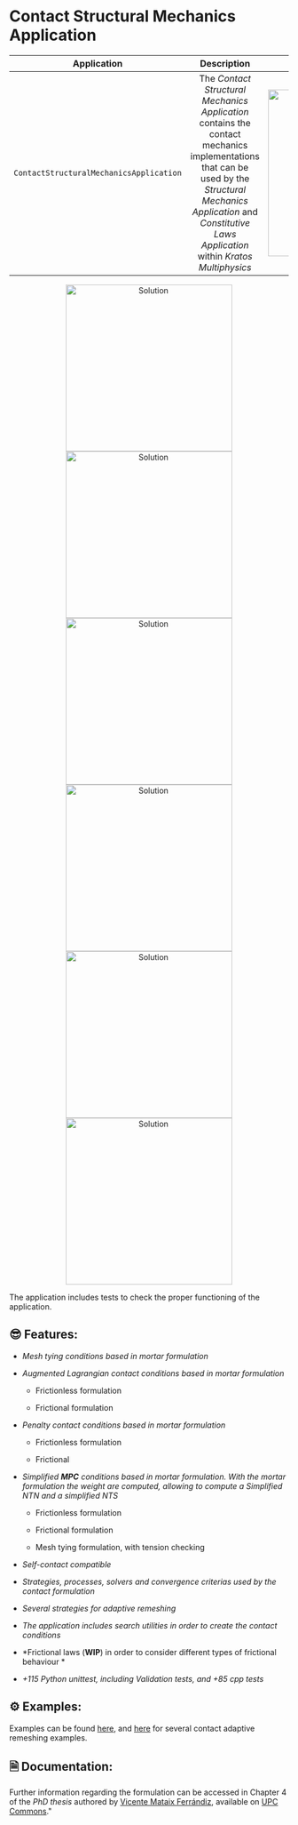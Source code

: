 # Contact Structural Mechanics Application 
 
 |             **Application**             |                                                                                    **Description**                                                                                    |                              **Status**                              | **Authors** |
|:---------------------------------------:|:-------------------------------------------------------------------------------------------------------------------------------------------------------------------------------------:|:--------------------------------------------------------------------:|:-----------:|
| `ContactStructuralMechanicsApplication` | The *Contact Structural Mechanics Application* contains the contact mechanics implementations that can be used by the *Structural Mechanics Application* and *Constitutive Laws Application* within *Kratos Multiphysics* | <img src="https://img.shields.io/badge/Status-%F0%9F%94%A7Maintained-blue"  width="300px"> | [*Vicente Mataix Ferrándiz*](mailto:vmataix@altair.com)  <br /> [*Alejandro Cornejo Velázquez*](mailto:acornejo@cimne.upc.edu)  |
 
<p align="center">
 <img src="https://raw.githubusercontent.com/KratosMultiphysics/Examples/master/contact_structural_mechanics/validation/double_arch/data/result.gif" alt="Solution" style="width: 300px;"/>
 <img src="https://raw.githubusercontent.com/KratosMultiphysics/Examples/master/contact_structural_mechanics/validation/double_arch/data/result_frictional.gif" alt="Solution" style="width: 300px;"/>
 <img src="https://raw.githubusercontent.com/KratosMultiphysics/Examples/master/contact_structural_mechanics/use_cases/in_ring/data/animation.gif" alt="Solution" style="width: 300px;"/>
 <img src="https://github.com/KratosMultiphysics/Examples/raw/master/contact_structural_mechanics/use_cases/hyperelastic_tubes/data/half_cylinders.gif" alt="Solution" style="width: 300px;"/>
 <img src="https://raw.githubusercontent.com/KratosMultiphysics/Examples/master/mmg_remeshing_examples/use_cases/contacting_cylinders/data/nodal_h.gif" alt="Solution" style="width: 300px;"/>
 <img src="https://raw.githubusercontent.com/KratosMultiphysics/Examples/master/contact_structural_mechanics/use_cases/self_contact/data/animation.gif" alt="Solution" style="width: 300px;"/>
</p>

The application includes tests to check the proper functioning of the application.
 
## 😎 Features: 
 
- *Mesh tying conditions based in mortar formulation*
 
- *Augmented Lagrangian contact conditions based in mortar formulation*
 
    * Frictionless formulation

    * Frictional formulation

- *Penalty contact conditions based in mortar formulation*

     * Frictionless formulation

     * Frictional

- *Simplified **MPC** conditions based in mortar formulation. With the mortar formulation the weight are computed, allowing to compute a Simplified *NTN* and a simplified *NTS**

     * Frictionless formulation

     * Frictional formulation

     * Mesh tying formulation, with tension checking
 
- *Self-contact compatible*

- *Strategies, processes, solvers and convergence criterias used by the contact formulation*

- *Several strategies for adaptive remeshing*
 
- *The application includes search utilities in order to create the contact conditions*

- *Frictional laws (**WIP**) in order to consider different types of frictional behaviour *

- *+115 Python unittest, including Validation tests, and +85 cpp tests*

## ⚙️ Examples:

Examples can be found [here](https://github.com/KratosMultiphysics/Examples/tree/master/contact_structural_mechanics), and [here](https://github.com/KratosMultiphysics/Examples/tree/master/mmg_remeshing_examples/) for several contact adaptive remeshing examples.

## 🗎 Documentation:

Further information regarding the formulation can be accessed in Chapter 4 of the *PhD thesis* authored by [Vicente Mataix Ferrándiz](mailto:vmataix@altair.com), available on [UPC Commons](https://upcommons.upc.edu/bitstream/2117/328952/1/TVMF1de1.pdf)."
